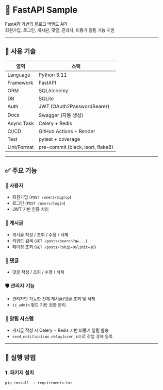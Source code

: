 # 📝 FastAPI Sample

FastAPI 기반의 블로그 백엔드 API  
회원가입, 로그인, 게시판, 댓글, 관리자, 비동기 알림 기능 지원

---

## 🔧 사용 기술

| 영역         | 스택                                      |
|--------------|-------------------------------------------|
| Language     | Python 3.11                               |
| Framework    | FastAPI                                   |
| ORM          | SQLAlchemy                                |
| DB           | SQLite                                    |
| Auth         | JWT (OAuth2PasswordBearer)                |
| Docs         | Swagger (자동 생성)                       |
| Async Task   | Celery + Redis                            |
| CI/CD        | GitHub Actions + Render                   |
| Test         | pytest + coverage                         |
| Lint/Format  | pre-commit (black, isort, flake8)         |

---

## ✅ 주요 기능

### 👤 사용자
- 회원가입 (`POST /users/signup`)
- 로그인 (`POST /users/login`)
- JWT 기반 인증 처리

### 📝 게시글
- 게시글 작성 / 조회 / 수정 / 삭제
- 키워드 검색 (`GET /posts/search?q=...`)
- 페이징 조회 (`GET /posts/?skip=0&limit=10`)

### 💬 댓글
- 댓글 작성 / 조회 / 수정 / 삭제

### 🛡️ 관리자 기능
- 관리자만 가능한 전체 게시글/댓글 조회 및 삭제
- `is_admin` 필드 기반 권한 분리

### 📢 알림 시스템
- 게시글 작성 시 Celery + Redis 기반 비동기 알림 발송
- `send_notification.delay(user_id)`로 작업 큐에 등록

---

## 🚀 실행 방법

### 1. 패키지 설치

```bash
pip install -r requirements.txt
